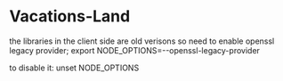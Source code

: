 # Vacations-Land

the libraries in the client side are old verisons so need to enable openssl legacy provider;
export NODE_OPTIONS=--openssl-legacy-provider

to disable it:
unset NODE_OPTIONS
